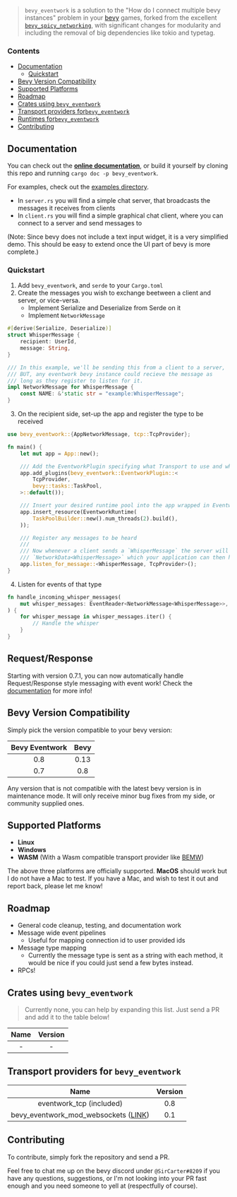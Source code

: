 > `bevy_eventwork` is a solution to the "How do I connect multiple bevy instances" problem in your [bevy](https://bevyengine.org/) games, forked from the excellent [`bevy_spicy_networking`](https://crates.io/crates/bevy_spicy_networking), with significant changes for modularity and including the removal of big dependencies like tokio and typetag.

### Contents

- [Documentation](#documentation)
  - [Quickstart](#quickstart)
- [Bevy Version Compatibility](#bevy-version-compatibility)
- [Supported Platforms](#supported-platforms)
- [Roadmap](#roadmap)
- [Crates using `bevy_eventwork`](#crates-using-bevy_eventwork)
- [Transport providers for`bevy_eventwork`](#transport-providers-for-bevy_eventwork)
- [Runtimes for`bevy_eventwork`](#transport-providers-for-bevy_eventwork)
- [Contributing](#contributing)

## Documentation

You can check out the [**online documentation**](https://docs.rs/bevy_eventwork), or build it yourself by cloning this repo and running `cargo doc -p bevy_eventwork`.

For examples, check out the [examples directory](https://github.com/jamescarterbell/bevy_eventwork/tree/master/examples).

- In `server.rs` you will find a simple chat server, that broadcasts the messages it receives from clients
- In `client.rs` you will find a simple graphical chat client, where you can connect to a server and send messages to

(Note: Since bevy does not include a text input widget, it is a very simplified demo. This should be easy to extend once the UI part of bevy
is more complete.)

### Quickstart

1. Add `bevy_eventwork`, and `serde` to your `Cargo.toml`
2. Create the messages you wish to exchange beetween a client and server, or vice-versa.
   - Implement Serialize and Deserialize from Serde on it
   - Implement `NetworkMessage`

```rust
#[derive(Serialize, Deserialize)]
struct WhisperMessage {
    recipient: UserId,
    message: String,
}

/// In this example, we'll be sending this from a client to a server,
/// BUT, any eventwork bevy instance could recieve the message as
/// long as they register to listen for it.
impl NetworkMessage for WhisperMessage {
    const NAME: &'static str = "example:WhisperMessage";
}
```

3. On the recipient side, set-up the app and register the type to be received

```rust
use bevy_eventwork::{AppNetworkMessage, tcp::TcpProvider};

fn main() {
    let mut app = App::new();

    /// Add the EventworkPlugin specifying what Transport to use and what runtime
    app.add_plugins(bevy_eventwork::EventworkPlugin::<
        TcpProvider,
        bevy::tasks::TaskPool,
    >::default());

    /// Insert your desired runtime pool into the app wrapped in EventworkRuntime
    app.insert_resource(EventworkRuntime(
        TaskPoolBuilder::new().num_threads(2).build(),
    ));

    /// Register any messages to be heard
    ///
    /// Now whenever a client sends a `WhisperMessage` the server will generate an event of
    /// `NetworkData<WhisperMessage>` which your application can then handle
    app.listen_for_message::<WhisperMessage, TcpProvider>();
}
```

4. Listen for events of that type

```rust
fn handle_incoming_whisper_messages(
    mut whisper_messages: EventReader<NetworkMessage<WhisperMessage>>,
) {
    for whisper_message in whisper_messages.iter() {
        // Handle the whisper
    }
}
```

## Request/Response

Starting with version 0.7.1, you can now automatically handle Request/Response style messaging with event work! Check the [documentation](https://docs.rs/bevy_eventwork/latest/bevy_eventwork/managers/network_request/index.html) for more info!

## Bevy Version Compatibility

Simply pick the version compatible to your bevy version:

| Bevy Eventwork | Bevy |
| :------------: | :--: |
|      0.8       | 0.13 |
|      0.7       | 0.8  |

Any version that is not compatible with the latest bevy version is in maintenance mode.
It will only receive minor bug fixes from my side, or community supplied ones.

## Supported Platforms

- **Linux**
- **Windows**
- **WASM** (With a Wasm compatible transport provider like [BEMW](https://github.com/NoahShomette/bevy_eventwork_mod_websockets))

The above three platforms are officially supported. **MacOS** should work but I do not have a Mac to test. If you have a Mac, and wish to test it out and report back, please let me know!

## Roadmap

- General code cleanup, testing, and documentation work
- Message wide event pipelines
  - Useful for mapping connection id to user provided ids
- Message type mapping
  - Currently the message type is sent as a string with each method, it would be nice if you could just send a few bytes instead.
- RPCs!

## Crates using `bevy_eventwork`

> Currently none, you can help by expanding this list. Just send a PR and add it to the table below!

| Name | Version |
| :--: | :-----: |
|  -   |    -    |

## Transport providers for `bevy_eventwork`

|                                                 Name                                                  | Version |
| :---------------------------------------------------------------------------------------------------: | :-----: |
|                                       eventwork_tcp (included)                                        |   0.8   |
| bevy_eventwork_mod_websockets ([LINK](https://github.com/NoahShomette/bevy_eventwork_mod_websockets)) |   0.1   |

## Contributing

To contribute, simply fork the repository and send a PR.

Feel free to chat me up on the bevy discord under `@SirCarter#8209` if you have any questions, suggestions, or I'm not looking into your PR fast enough and you need someone to yell at (respectfully of course).
